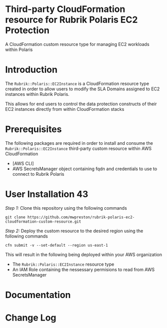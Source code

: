 # Third-party CloudFormation resource for Rubrik Polaris EC2 Protection

A CloudFormation custom resource type for managing EC2 workloads within Polaris

# Introduction

The `Rubrik::Polaris::EC2Instance` is a CloudFormation resource type created in order to allow users to modify the SLA Domains assigned to EC2 instances within Rubrik Polaris.

This allows for end users to control the data protection constructs of their EC2 instances directly from within CloudFormation stacks

# Prerequisites

The following packages are required in order to install and consume the `Rubrik::Polaris::EC2Instance` third-party custom resource within AWS CloudFormation

* [AWS CLI]
* AWS SecretsManager object containing fqdn and credentials to use to connect to Rubrik Polaris

# User Installation  43

*Step 1:* Clone this repository using the following commands
```
git clone https://github.com/mwpreston/rubrik-polaris-ec2-cloudformation-custom-resource.git
```

*Step 2:* Deploy the custom resource to the desired region using the following commands
```
cfn submit -v --set-default --region us-east-1
```

This will result in the following being deployed within your AWS organization

* The `Rubrik::Polaris::EC2Instance` resource type
* An IAM Role containing the nessessary permisions to read from AWS SecretsManager

# Documentation

# Change Log